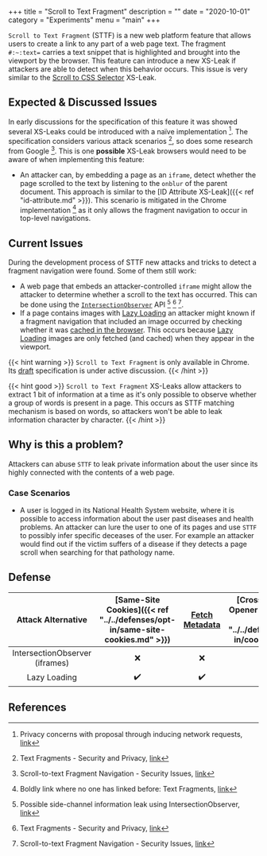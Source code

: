 +++
title = "Scroll to Text Fragment"
description = ""
date = "2020-10-01"
category = "Experiments"
menu = "main"
+++

`Scroll to Text Fragment` (STTF) is a new web platform feature that allows users to create a link to any part of a web page text. The fragment `#:~:text=` carries a text snippet that is highlighted and brought into the viewport by the browser. This feature can introduce a new XS-Leak if attackers are able to detect when this behavior occurs. This issue is very similar to the [Scroll to CSS Selector](https://TODO) XS-Leak.

## Expected & Discussed Issues

In early discussions for the specification of this feature it was showed several XS-Leaks could be introduced with a naïve implementation [^1]. The specification considers various attack scenarios [^3], so does some research from Google [^4]. This is one **possible** XS-Leak browsers would need to be aware of when implementing this feature:

- An attacker can, by embedding a page as an `iframe`, detect whether the page scrolled to the text by listening to the `onblur` of the parent document. This approach is similar to the [ID Attribute XS-Leak]({{< ref "id-attribute.md" >}}). This scenario is mitigated in the Chrome implementation [^5] as it only allows the fragment navigation to occur in top-level navigations.

## Current Issues

During the development process of STTF new attacks and tricks to detect a fragment navigation were found. Some of them still work:

- A web page that embeds an attacker-controlled `iframe` might allow the attacker to determine whether a scroll to the text has occurred. This can be done using the [`IntersectionObserver`](https://developer.mozilla.org/en-US/docs/Web/API/Intersection_Observer_API) API [^2] [^3] [^4].
- If a page contains images with [Lazy Loading](https://web.dev/native-lazy-loading/) an attacker might known if a fragment navigation that included an image occurred by checking whether it was [cached in the browser](https://TODO). This occurs because [Lazy Loading](https://web.dev/native-lazy-loading/) images are only fetched (and cached) when they appear in the viewport.

{{< hint warning >}}
`Scroll to Text Fragment` is only available in Chrome. Its [draft](https://wicg.github.io/scroll-to-text-fragment/) specification is under active discussion.
{{< /hint >}}

{{< hint good >}}
`Scroll to Text Fragment` XS-Leaks allow attackers to extract 1 bit of information at a time as it's only possible to observe whether a group of words is present in a page. This occurs as STTF matching mechanism is based on words, so attackers won't be able to leak information character by character.
{{< /hint >}}

## Why is this a problem?

Attackers can abuse `STTF` to leak private information about the user since its highly connected with the contents of a web page.

### Case Scenarios

- A user is logged in its National Health System website, where it is possible to access information about the user past diseases and health problems. An attacker can lure the user to one of its pages and use `STTF` to possibly infer specific deceases of the user. For example an attacker would find out if the victim suffers of a disease if they detects a page scroll when searching for that pathology name.


## Defense

| Attack Alternative  | [Same-Site Cookies]({{< ref "../../defenses/opt-in/same-site-cookies.md" >}})  | [Fetch Metadata](https://TODO)  | [Cross-Origin-Opener-Policy]({{< ref "../../defenses/opt-in/coop.md" >}})  |  [Framing Protections]({{< ref "../../defenses/opt-in/xfo.md" >}}) |
|:-------------------:|:------------------:|:---------------:|:-----:|:--------------------:|
| IntersectionObserver (iframes)|         ❌         |      ❌         |  ❌   |          ❌         |
| Lazy Loading        |         ✔️         |      ✔️         |  ❌   |          ❌         |

## References

[^1]: Privacy concerns with proposal through inducing network requests, [link](https://github.com/WICG/scroll-to-text-fragment/issues/76)
[^2]: Possible side-channel information leak using IntersectionObserver, [link](https://github.com/WICG/scroll-to-text-fragment/issues/79)
[^3]: Text Fragments - Security and Privacy, [link](https://wicg.github.io/scroll-to-text-fragment/#security-and-privacy)
[^4]: Scroll-to-text Fragment Navigation - Security Issues, [link](https://docs.google.com/document/d/1YHcl1-vE_ZnZ0kL2almeikAj2gkwCq8_5xwIae7PVik/edit#)
[^5]: Boldly link where no one has linked before: Text Fragments, [link](https://web.dev/text-fragments/#privacy)
